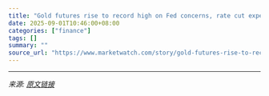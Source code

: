 ```yaml
---
title: "Gold futures rise to record high on Fed concerns, rate cut expectations"
date: 2025-09-01T10:46:00+08:00
categories: ["finance"]
tags: []
summary: ""
source_url: "https://www.marketwatch.com/story/gold-futures-rise-to-record-high-on-fed-concerns-rate-cut-expectations-96cf3577?mod=mw_rss_topstories"
---
```




---

*来源: [原文链接](https://www.marketwatch.com/story/gold-futures-rise-to-record-high-on-fed-concerns-rate-cut-expectations-96cf3577?mod=mw_rss_topstories)*
